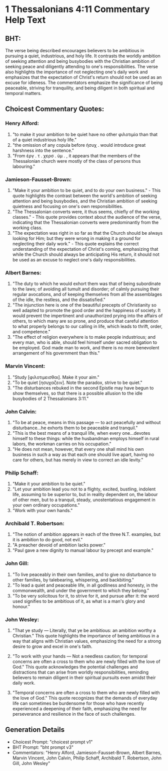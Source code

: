 # 1 Thessalonians 4:11 Commentary Help Text

## BHT:
The verse being described encourages believers to be ambitious in pursuing a quiet, industrious, and holy life. It contrasts the worldly ambition of seeking attention and being busybodies with the Christian ambition of seeking peace and diligently attending to one's responsibilities. The verse also highlights the importance of not neglecting one's daily work and emphasizes that the expectation of Christ's return should not be used as an excuse for idleness. The commentators emphasize the significance of being peaceable, striving for tranquility, and being diligent in both spiritual and temporal matters.

## Choicest Commentary Quotes:
### Henry Alford:
1. "to make it your ambition to be quiet have no other φιλοτιμία than that of a quiet industrious holy life."
2. "the omission of any copula before ἡσυχ . would introduce great harshness into the sentence."
3. "From  ἐργ  .   τ  .   χερσ  .   ὑμ  . , it appears that the members of the Thessalonian church were mostly of the class of persons thus labouring."

### Jamieson-Fausset-Brown:
1. "Make it your ambition to be quiet, and to do your own business." - This quote highlights the contrast between the world's ambition of seeking attention and being busybodies, and the Christian ambition of seeking quietness and focusing on one's own responsibilities.
2. "The Thessalonian converts were, it thus seems, chiefly of the working classes." - This quote provides context about the audience of the verse, indicating that the Thessalonian converts were predominantly from the working class.
3. "The expectation was right in so far as that the Church should be always looking for Him; but they were wrong in making it a ground for neglecting their daily work." - This quote explains the correct understanding of the expectation of Christ's coming, emphasizing that while the Church should always be anticipating His return, it should not be used as an excuse to neglect one's daily responsibilities.

### Albert Barnes:
1. "The duty to which he would exhort them was that of being subordinate to the laws; of avoiding all tumult and disorder; of calmly pursuing their regular avocations, and of keeping themselves from all the assemblages of the idle, the restless, and the dissatisfied."
2. "The injunction here is one of the beautiful precepts of Christianity so well adapted to promote the good order and the happiness of society. It would prevent the impertinent and unauthorized prying into the affairs of others, to which many are so prone, and produce that careful attention to what properly belongs to our calling in life, which leads to thrift, order, and competence."
3. "The effect of religion everywhere is to make people industrious; and every man, who is able, should feel himself under sacred obligation to be employed. God made man to work, and there is no more benevolent arrangement of his government than this."

### Marvin Vincent:
1. "Study [φιλοτιμεισθαι]. Make it your aim." 
2. "To be quiet [ησυχαζειν]. Note the paradox, strive to be quiet." 
3. "The disturbances rebuked in the second Epistle may have begun to show themselves, so that there is a possible allusion to the idle busybodies of 2 Thessalonians 3:11."

### John Calvin:
1. "To be at peace, means in this passage — to act peacefully and without disturbance...he exhorts them to be peaceable and tranquil." 
2. "This is the best means of a tranquil life, when every one...devotes himself to these things: while the husbandman employs himself in rural labors, the workman carries on his occupation." 
3. "He does not mean, however, that every one shall mind his own business in such a way as that each one should live apart, having no care for others, but has merely in view to correct an idle levity."

### Philip Schaff:
1. "Make it your ambition to be quiet."
2. "Let your ambition lead you not to a flighty, excited, bustling, indolent life, assuming to be superior to, but in reality dependent on, the labour of other men, but to a tranquil, steady, unostentatious engagement in your own ordinary occupations."
3. "Work with your own hands."

### Archibald T. Robertson:
1. "The notion of ambition appears in each of the three N.T. examples, but it is ambition to do good, not evil." 
2. "A preacher devoid of ambition lacks power." 
3. "Paul gave a new dignity to manual labour by precept and example."

### John Gill:
1. "To live peaceably in their own families, and to give no disturbance to other families, by talebearing, whispering, and backbiting."
2. "To lead a quiet and peaceable life, in all godliness and honesty, in the commonwealth, and under the government to which they belong."
3. "To be very solicitous for it, to strive for it, and pursue after it: the word used signifies to be ambitious of it, as what is a man's glory and honour."

### John Wesley:
1. "That ye study — Literally, that ye be ambitious: an ambition worthy a Christian." This quote highlights the importance of being ambitious in a way that aligns with Christian values, emphasizing the need for a strong desire to grow and excel in one's faith.

2. "To work with your hands — Not a needless caution; for temporal concerns are often a cross to them who are newly filled with the love of God." This quote acknowledges the potential challenges and distractions that can arise from worldly responsibilities, reminding believers to remain diligent in their spiritual pursuits even amidst their daily work.

3. "Temporal concerns are often a cross to them who are newly filled with the love of God." This quote recognizes that the demands of everyday life can sometimes be burdensome for those who have recently experienced a deepening of their faith, emphasizing the need for perseverance and resilience in the face of such challenges.


## Generation Details
- Choicest Prompt: "choicest prompt v1"
- BHT Prompt: "bht prompt v3"
- Commentators: "Henry Alford, Jamieson-Fausset-Brown, Albert Barnes, Marvin Vincent, John Calvin, Philip Schaff, Archibald T. Robertson, John Gill, John Wesley"
